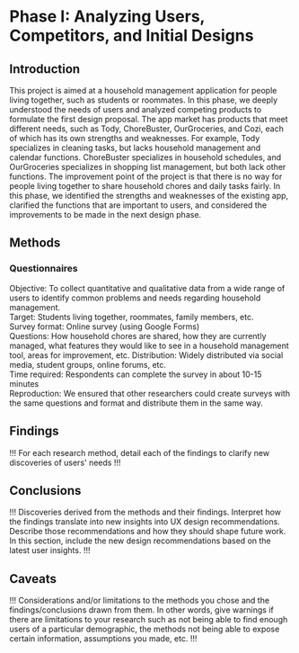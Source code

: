 # Phase I: Analyzing Users, Competitors, and Initial Designs

## Introduction
This project is aimed at a household management application for people living together, such as students or roommates. In this phase, we deeply understood the needs of users and analyzed competing products to formulate the first design proposal. The app market has products that meet different needs, such as Tody, ChoreBuster, OurGroceries, and Cozi, each of which has its own strengths and weaknesses. For example, Tody specializes in cleaning tasks, but lacks household management and calendar functions. ChoreBuster specializes in household schedules, and OurGroceries specializes in shopping list management, but both lack other functions. The improvement point of the project is that there is no way for people living together to share household chores and daily tasks fairly. In this phase, we identified the strengths and weaknesses of the existing app, clarified the functions that are important to users, and considered the improvements to be made in the next design phase.

## Methods
### Questionnaires
Objective: To collect quantitative and qualitative data from a wide range of users to identify common problems and needs regarding household management.  
Target: Students living together, roommates, family members, etc.  
Survey format: Online survey (using Google Forms)  
Questions: How household chores are shared, how they are currently managed, what features they would like to see in a household management tool, areas for improvement, etc.
Distribution: Widely distributed via social media, student groups, online forums, etc.  
Time required: Respondents can complete the survey in about 10-15 minutes  
Reproduction: We ensured that other researchers could create surveys with the same questions and format and distribute them in the same way.  

## Findings

!!! For each research method, detail each of the findings to clarify new discoveries of users' needs !!!

## Conclusions

!!! Discoveries derived from the methods and their findings. Interpret how the findings translate into new insights into UX design recommendations. Describe those recommendations and how they should shape future work. In this section, include the new design recommendations based on the latest user insights. !!!

## Caveats

!!! Considerations and/or limitations to the methods you chose and the findings/conclusions drawn from them. In other words, give warnings if there are limitations to your research such as not being able to find enough users of a particular demographic, the methods not being able to expose certain information, assumptions you made, etc. !!!
